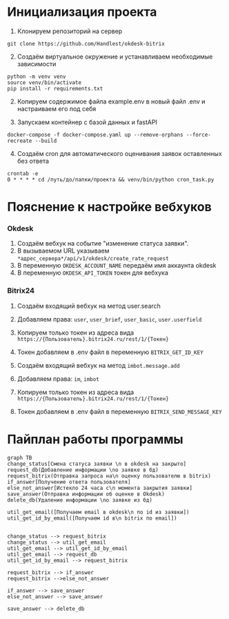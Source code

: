 # Инициализация проекта
1. Клонируем репозиторий на сервер 
```
git clone https://github.com/Handlest/okdesk-bitrix
```

2. Создаём виртуальное окружение и устанавливаем необходимые зависимости
```
python -m venv venv
source venv/bin/activate
pip install -r requirements.txt
```
2. Копируем содержимое файла example.env в новый файл .env и настраиваем его под себя

3. Запускаем контейнер с базой данных и fastAPI 
```
docker-compose -f docker-compose.yaml up --remove-orphans --force-recreate --build
```

4. Создаём cron для автоматического оценивания заявок оставленных без ответа

```
crontab -e
0 * * * * cd /путь/до/папки/проекта && venv/bin/python cron_task.py
```

# Пояснение к настройке вебхуков

### Okdesk
1. Создаём вебхук на событие "изменение статуса заявки".  
2. В вызываемом URL указываем `*адрес_сервера*/api/v1/okdesk/create_rate_request`
3. В переменную `OKDESK_ACCOUNT_NAME` передаём имя аккаунта okdesk
4. В переменную `OKDESK_API_TOKEN` токен для вебхука

### Bitrix24
1. Создаём входящий вебхук на метод user.search   
2. Добавляем права: `user`, `user_brief`, `user_basic`, `user.userfield`   
3. Копируем только токен из адреса вида `https://{Пользователь}.bitrix24.ru/rest/1/{Токен} `  
4. Токен добавляем в .env файл в переменную `BITRIX_GET_ID_KEY`   


1. Создаём входящий вебхук на метод `imbot.message.add  `  
2. Добавляем права: `im`, `imbot`    
3. Копируем только токен из адреса вида `https://{Пользователь}.bitrix24.ru/rest/1/{Токен} `
4. Токен добавляем в .env файл в переменную `BITRIX_SEND_MESSAGE_KEY`

# Пайплан работы программы
```mermaid
graph TB
change_status[Смена статуса заявки \n в okdesk на закрыто]
request_db(Добавление информации \nо заявке в бд)
request_bitrix(Отправка запроса на\n оценку пользователю в bitrix)
if_answer[Получение ответа пользователя]
else_not_answer[Истекло 24 часа с\n момента закрытия заявки]
save_answer(Отправка информации об оценке в Okdesk)
delete_db(Удаление информации \nо заявке из бд)

util_get_email([Получаем email в okdesk\n по id из заявки])
util_get_id_by_email([Получаем id в\n bitrix по email])


change_status --> request_bitrix
change_status --> util_get_email
util_get_email --> util_get_id_by_email
util_get_email --> request_db
util_get_id_by_email --> request_bitrix

request_bitrix --> if_answer
request_bitrix -->else_not_answer

if_answer --> save_answer
else_not_answer --> save_answer

save_answer --> delete_db
```
